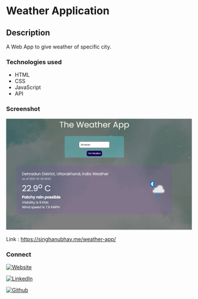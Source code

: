 # Weather Application
## Description
A Web App to give weather of specific city.

### Technologies used
- HTML  
- CSS  
- JavaScript
- API

### Screenshot  
  
![screen-img](assets/ss.png)  
 
 Link : https://singhanubhav.me/weather-app/  
 
<h3>Connect</h3>

<a href="https://singhanubhav.me/projects"><img alt="Website" src="https://img.shields.io/badge/Website-https://singhanubhav.me/-blue?style=flat-square&logo=Webflow"></a>
</p>

<a href="https://www.linkedin.com/in/singhanubhav58/"><img alt="LinkedIn" src="https://img.shields.io/badge/LinkedIn-Anubhav%20Singh-blue?style=flat-square&logo=linkedin"></a>  

<a href="https://github.com/singhanubhavme"><img alt="Github" src="https://img.shields.io/badge/Github-Anubhav%20Singh-blue?style=flat-square&logo=Github"></a>
